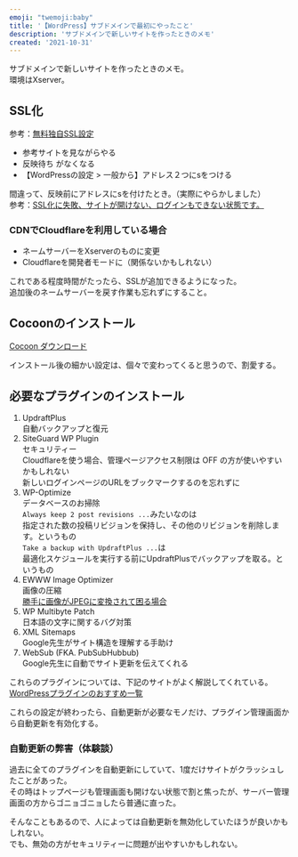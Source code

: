 ```yaml
---
emoji: "twemoji:baby"
title: '【WordPress】サブドメインで最初にやったこと'
description: 'サブドメインで新しいサイトを作ったときのメモ'
created: '2021-10-31'
---
```


サブドメインで新しいサイトを作ったときのメモ。  
環境はXserver。

## SSL化
参考：[無料独自SSL設定](https://www.xserver.ne.jp/manual/man_server_ssl.php)  
- 参考サイトを見ながらやる
- 反映待ち がなくなる
- 【WordPressの設定 > 一般から】アドレス２つにsをつける

間違って、反映前にアドレスにsを付けたとき。（実際にやらかしました）  
参考：[SSL化に失敗、サイトが開けない、ログインもできない状態です。](https://ja.wordpress.org/support/topic/ssl%E5%8C%96%E3%81%AB%E5%A4%B1%E6%95%97%E3%80%81%E3%82%B5%E3%82%A4%E3%83%88%E3%81%8C%E9%96%8B%E3%81%91%E3%81%AA%E3%81%8F%E3%81%AA%E3%81%A3%E3%81%A6%E3%81%97%E3%81%BE%E3%81%84%E3%81%BE%E3%81%97/)

### CDNでCloudflareを利用している場合
- ネームサーバーをXserverのものに変更
- Cloudflareを開発者モードに（関係ないかもしれない）

これである程度時間がたったら、SSLが追加できるようになった。  
追加後のネームサーバーを戻す作業も忘れずにすること。

## Cocoonのインストール
[Cocoon ダウンロード](https://wp-cocoon.com/downloads/)

インストール後の細かい設定は、個々で変わってくると思うので、割愛する。

## 必要なプラグインのインストール
1. UpdraftPlus  
自動バックアップと復元
1. SiteGuard WP Plugin  
セキュリティー  
Cloudflareを使う場合、管理ページアクセス制限は OFF の方が使いやすいかもしれない  
新しいログインページのURLをブックマークするのを忘れずに
1. WP-Optimize  
データベースのお掃除  
`Always keep 2 post revisions ...`みたいなのは  
指定された数の投稿リビジョンを保持し、その他のリビジョンを削除します。というもの  
`Take a backup with UpdraftPlus ...`は  
最適化スケジュールを実行する前にUpdraftPlusでバックアップを取る。というもの
1. EWWW Image Optimizer  
画像の圧縮  
[勝手に画像がJPEGに変換されて困る場合](https://affilife.sainoa.com/archives/4105.html)
1. WP Multibyte Patch  
日本語の文字に関するバグ対策
1. XML Sitemaps  
Google先生がサイト構造を理解する手助け
1. WebSub (FKA. PubSubHubbub)  
Google先生に自動でサイト更新を伝えてくれる

これらのプラグインについては、下記のサイトがよく解説してくれている。  
[WordPressプラグインのおすすめ一覧](https://blog-bootcamp.jp/start/wordpress-plugin/)

これらの設定が終わったら、自動更新が必要なモノだけ、プラグイン管理画面から自動更新を有効化する。

### 自動更新の弊害（体験談）
過去に全てのプラグインを自動更新にしていて、1度だけサイトがクラッシュしたことがあった。  
その時はトップページも管理画面も開けない状態で割と焦ったが、サーバー管理画面の方からゴニョゴニョしたら普通に直った。

そんなこともあるので、人によっては自動更新を無効化していたほうが良いかもしれない。  
でも、無効の方がセキュリティーに問題が出やすいかもしれない。
